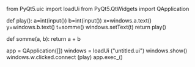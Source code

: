 from PyQt5.uic import loadUi
from PyQt5.QtWidgets import QApplication

def play():
    a=int(input())
    b=int(input())
    x=windows.a.text()
    y=windows.b.text()
    t=somme()
    windows.setText(t)
    return play()

def somme(a, b):
    return a + b

app = QApplication([])
windows = loadUi ("untitled.ui")
windows.show()
windows.w.clicked.connect (play)
app.exec_()

